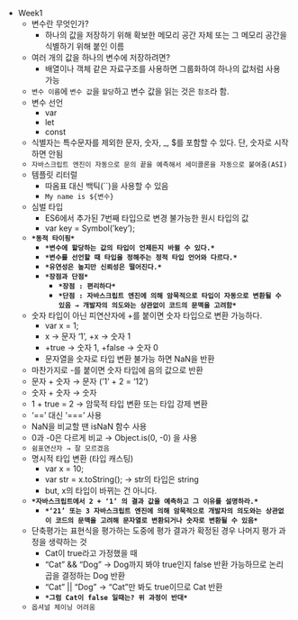 - Week1
    - 변수란 무엇인가?
        - 하나의 값을 저장하기 위해 확보한 메모리 공간 자체 또는 그 메모리 공간을 식별하기 위해 붙인 이름
    - 여러 개의 값을 하나의 변수에 저장하려면?
        - 배열이나 객체 같은 자료구조를 사용하면 그룹화하여 하나의 값처럼 사용 가능
    - `변수 이름`에 `변수 값`을 `할당`하고 변수 값을 읽는 것은 `참조`라 함.
    - 변수 선언
        - var
        - let
        - const
    - 식별자는 특수문자를 제외한 문자, 숫자, _, $를 포함할 수 있다. 단, 숫자로 시작하면 안됨
    - `자바스크립트 엔진이 자동으로 문의 끝을 예측해서 세미콜론을 자동으로 붙여줌(ASI)`
    - 템플릿 리터럴
        - 따옴표 대신 백틱(``)을 사용할 수 있음
        - `My name is ${변수}`
    - 심벌 타입
        - ES6에서 추가된 7번째 타입으로 변경 불가능한 원시 타입의 값
        - var key = Symbol(’key’);
    - **`*동적 타이핑*`**
        - **`*변수에 할당하는 값의 타입이 언제든지 바뀔 수 있다.*`**
        - **`*변수를 선언할 때 타입을 정해주는 정적 타입 언어와 다르다.*`**
        - **`*유연성은 높지만 신뢰성은 떨어진다.*`**
        - **`*장점과 단점*`**
            - **`*장점 : 편리하다*`**
            - **`*단점 : 자바스크립트 엔진에 의해 암묵적으로 타입이 자동으로 변환될 수 있음 → 개발자의 의도와는 상관없이 코드의 문맥을 고려함*`**
    - 숫자 타입이 아닌 피연산자에 +를 붙이면 숫자 타입으로 변환 가능하다.
        - var x = 1;
        - x → 문자 ‘1’, +x → 숫자 1
        - +true → 숫자 1, +false → 숫자 0
        - 문자열을 숫자로 타입 변환 불가능 하면 NaN을 반환
    - 마찬가지로 -를 붙이면 숫자 타입에 음의 값으로 반환
    - 문자 + 숫자 → 문자 (’1’ + 2 = ‘12’)
    - 숫자 + 숫자 → 숫자
    - 1 + true = 2 → 암묵적 타입 변환 또는 타입 강제 변환
    - ‘==’ 대신 ‘===’ 사용
    - NaN을 비교할 땐 isNaN 함수 사용
    - 0과 -0은 다르게 비교 → Object.is(0, -0) 을 사용
    - `쉼표연산자 → 잘 모르겠음`
    - 명시적 타입 변환 (타입 캐스팅)
        - var x = 10;
        - var str = x.toString(); → str의 타입은 string
        - but, x의 타입이 바뀌는 건 아니다.
    - **`*자바스크립트에서 2 + ‘1’ 의 결과 값을 예측하고 그 이유를 설명하라.*`**
        - **`*‘21’ 또는 3 자바스크립트 엔진에 의해 암묵적으로 개발자의 의도와는 상관없이 코드의 문맥을 고려해 문자열로 변환되거나 숫자로 변환될 수 있음*`**
    - 단축평가는 표현식을 평가하는 도중에 평가 결과가 확정된 경우 나머지 평가 과정을 생략하는 것
        - Cat이 true라고 가정했을 때
        - “Cat” && “Dog” → Dog까지 봐야 true인지 false 반환 가능하므로 논리곱을 결정하는 Dog 반환
        - “Cat” || “Dog” → “Cat”만 봐도 true이므로 Cat 반환
        - **`*그럼 Cat이 false 일때는? 위 과정이 반대*`**
    - `옵셔널 체이닝 어려움`
